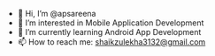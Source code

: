 - 👋 Hi, I’m @apsareena
- 👀 I’m interested in Mobile Application Development
- 🌱 I’m currently learning Android App Development
- 📫 How to reach me: shaikzulekha3132@gmail.com

<!---
- 💞️ I’m looking to collaborate on ...
--->
<!---
apsareena/apsareena is a ✨ special ✨ repository because its `README.md` (this file) appears on your GitHub profile.
You can click the Preview link to take a look at your changes.
--->
